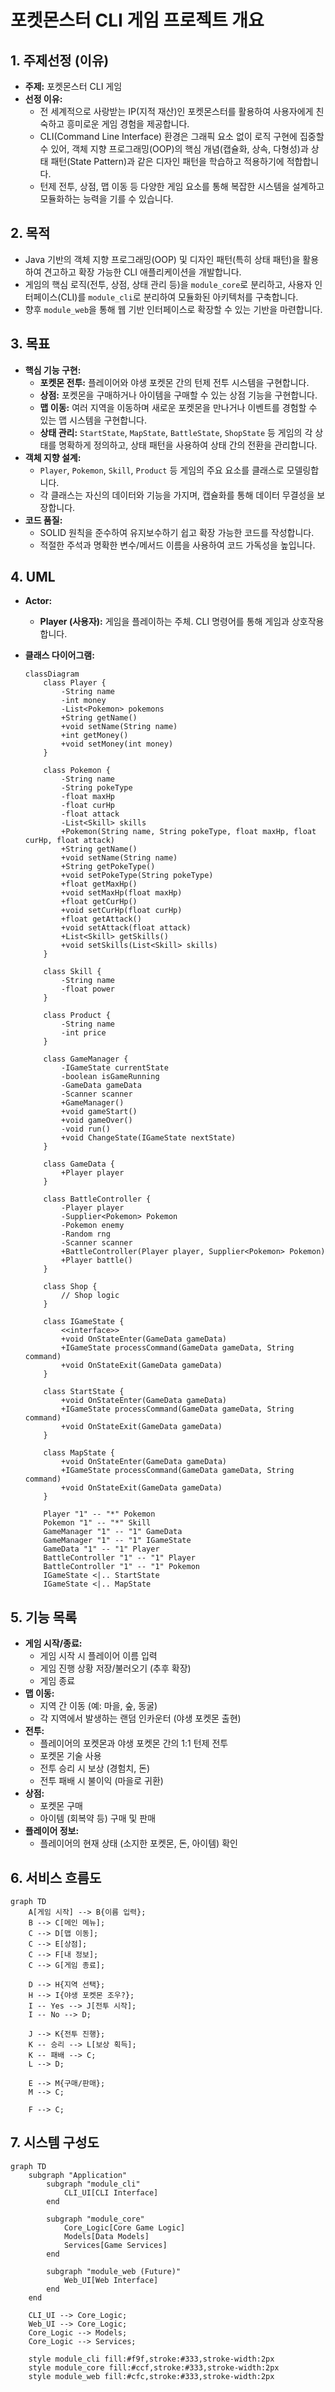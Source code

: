 # 포켓몬스터 CLI 게임 프로젝트 개요

## 1. 주제선정 (이유)

*   **주제:** 포켓몬스터 CLI 게임
*   **선정 이유:**
    *   전 세계적으로 사랑받는 IP(지적 재산)인 포켓몬스터를 활용하여 사용자에게 친숙하고 흥미로운 게임 경험을 제공합니다.
    *   CLI(Command Line Interface) 환경은 그래픽 요소 없이 로직 구현에 집중할 수 있어, 객체 지향 프로그래밍(OOP)의 핵심 개념(캡슐화, 상속, 다형성)과 상태 패턴(State Pattern)과 같은 디자인 패턴을 학습하고 적용하기에 적합합니다.
    *   턴제 전투, 상점, 맵 이동 등 다양한 게임 요소를 통해 복잡한 시스템을 설계하고 모듈화하는 능력을 기를 수 있습니다.

## 2. 목적

*   Java 기반의 객체 지향 프로그래밍(OOP) 및 디자인 패턴(특히 상태 패턴)을 활용하여 견고하고 확장 가능한 CLI 애플리케이션을 개발합니다.
*   게임의 핵심 로직(전투, 상점, 상태 관리 등)을 `module_core`로 분리하고, 사용자 인터페이스(CLI)를 `module_cli`로 분리하여 모듈화된 아키텍처를 구축합니다.
*   향후 `module_web`을 통해 웹 기반 인터페이스로 확장할 수 있는 기반을 마련합니다.

## 3. 목표

*   **핵심 기능 구현:**
    *   **포켓몬 전투:** 플레이어와 야생 포켓몬 간의 턴제 전투 시스템을 구현합니다.
    *   **상점:** 포켓몬을 구매하거나 아이템을 구매할 수 있는 상점 기능을 구현합니다.
    *   **맵 이동:** 여러 지역을 이동하며 새로운 포켓몬을 만나거나 이벤트를 경험할 수 있는 맵 시스템을 구현합니다.
    *   **상태 관리:** `StartState`, `MapState`, `BattleState`, `ShopState` 등 게임의 각 상태를 명확하게 정의하고, 상태 패턴을 사용하여 상태 간의 전환을 관리합니다.
*   **객체 지향 설계:**
    *   `Player`, `Pokemon`, `Skill`, `Product` 등 게임의 주요 요소를 클래스로 모델링합니다.
    *   각 클래스는 자신의 데이터와 기능을 가지며, 캡슐화를 통해 데이터 무결성을 보장합니다.
*   **코드 품질:**
    *   SOLID 원칙을 준수하여 유지보수하기 쉽고 확장 가능한 코드를 작성합니다.
    *   적절한 주석과 명확한 변수/메서드 이름을 사용하여 코드 가독성을 높입니다.

## 4. UML

*   **Actor:**
    *   **Player (사용자):** 게임을 플레이하는 주체. CLI 명령어를 통해 게임과 상호작용합니다.

*   **클래스 다이어그램:**

    ```mermaid
    classDiagram
        class Player {
            -String name
            -int money
            -List<Pokemon> pokemons
            +String getName()
            +void setName(String name)
            +int getMoney()
            +void setMoney(int money)
        }

        class Pokemon {
            -String name
            -String pokeType
            -float maxHp
            -float curHp
            -float attack
            -List<Skill> skills
            +Pokemon(String name, String pokeType, float maxHp, float curHp, float attack)
            +String getName()
            +void setName(String name)
            +String getPokeType()
            +void setPokeType(String pokeType)
            +float getMaxHp()
            +void setMaxHp(float maxHp)
            +float getCurHp()
            +void setCurHp(float curHp)
            +float getAttack()
            +void setAttack(float attack)
            +List<Skill> getSkills()
            +void setSkills(List<Skill> skills)
        }

        class Skill {
            -String name
            -float power
        }

        class Product {
            -String name
            -int price
        }

        class GameManager {
            -IGameState currentState
            -boolean isGameRunning
            -GameData gameData
            -Scanner scanner
            +GameManager()
            +void gameStart()
            +void gameOver()
            -void run()
            +void ChangeState(IGameState nextState)
        }

        class GameData {
            +Player player
        }

        class BattleController {
            -Player player
            -Supplier<Pokemon> Pokemon
            -Pokemon enemy
            -Random rng
            -Scanner scanner
            +BattleController(Player player, Supplier<Pokemon> Pokemon)
            +Player battle()
        }

        class Shop {
            // Shop logic
        }

        class IGameState {
            <<interface>>
            +void OnStateEnter(GameData gameData)
            +IGameState processCommand(GameData gameData, String command)
            +void OnStateExit(GameData gameData)
        }

        class StartState {
            +void OnStateEnter(GameData gameData)
            +IGameState processCommand(GameData gameData, String command)
            +void OnStateExit(GameData gameData)
        }

        class MapState {
            +void OnStateEnter(GameData gameData)
            +IGameState processCommand(GameData gameData, String command)
            +void OnStateExit(GameData gameData)
        }

        Player "1" -- "*" Pokemon
        Pokemon "1" -- "*" Skill
        GameManager "1" -- "1" GameData
        GameManager "1" -- "1" IGameState
        GameData "1" -- "1" Player
        BattleController "1" -- "1" Player
        BattleController "1" -- "1" Pokemon
        IGameState <|.. StartState
        IGameState <|.. MapState
    ```

## 5. 기능 목록

*   **게임 시작/종료:**
    *   게임 시작 시 플레이어 이름 입력
    *   게임 진행 상황 저장/불러오기 (추후 확장)
    *   게임 종료
*   **맵 이동:**
    *   지역 간 이동 (예: 마을, 숲, 동굴)
    *   각 지역에서 발생하는 랜덤 인카운터 (야생 포켓몬 출현)
*   **전투:**
    *   플레이어의 포켓몬과 야생 포켓몬 간의 1:1 턴제 전투
    *   포켓몬 기술 사용
    *   전투 승리 시 보상 (경험치, 돈)
    *   전투 패배 시 불이익 (마을로 귀환)
*   **상점:**
    *   포켓몬 구매
    *   아이템 (회복약 등) 구매 및 판매
*   **플레이어 정보:**
    *   플레이어의 현재 상태 (소지한 포켓몬, 돈, 아이템) 확인

## 6. 서비스 흐름도

```mermaid
graph TD
    A[게임 시작] --> B{이름 입력};
    B --> C[메인 메뉴];
    C --> D[맵 이동];
    C --> E[상점];
    C --> F[내 정보];
    C --> G[게임 종료];

    D --> H{지역 선택};
    H --> I{야생 포켓몬 조우?};
    I -- Yes --> J[전투 시작];
    I -- No --> D;

    J --> K{전투 진행};
    K -- 승리 --> L[보상 획득];
    K -- 패배 --> C;
    L --> D;

    E --> M{구매/판매};
    M --> C;

    F --> C;
```

## 7. 시스템 구성도

```mermaid
graph TD
    subgraph "Application"
        subgraph "module_cli"
            CLI_UI[CLI Interface]
        end

        subgraph "module_core"
            Core_Logic[Core Game Logic]
            Models[Data Models]
            Services[Game Services]
        end

        subgraph "module_web (Future)"
            Web_UI[Web Interface]
        end
    end

    CLI_UI --> Core_Logic;
    Web_UI --> Core_Logic;
    Core_Logic --> Models;
    Core_Logic --> Services;

    style module_cli fill:#f9f,stroke:#333,stroke-width:2px
    style module_core fill:#ccf,stroke:#333,stroke-width:2px
    style module_web fill:#cfc,stroke:#333,stroke-width:2px
```
